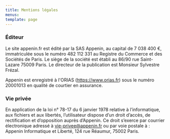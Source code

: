 ```yaml
---
title: Mentions légales
menus:
template: page
---
```

### Éditeur

Le site appenin.fr est édité par la SAS Appenin, au capital de 7 038 400 €, immatriculée sous le numéro 482 112 331 au Registre du Commerce et des Sociétés de Paris.
Le siège de la société est établi au 86/90 rue Saint-Lazare 75009 Paris.
Le directeur de la publication est Monsieur Sylvestre Frézal.

Appenin est enregistré à l'ORIAS (https://www.orias.fr) sous le numéro 20001013 en qualité de courtier en assurance. 

### Vie privée

En application de la loi n° 78-17 du 6 janvier 1978 relative à l’informatique, aux fichiers et aux libertés, l’utilisateur dispose d’un droit d’accès, de rectification et d’opposition auprès d’Appenin. Ce droit s’exerce par courrier électronique adressé à <a href="mailto:vie-privee@appenin.fr">vie-privee@appenin.fr</a> ou par voie postale à : Appenin Informatique et Liberté, 124 rue Réaumur, 75002 Paris.
